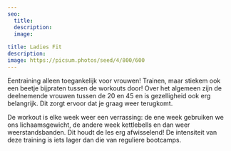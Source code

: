 ```yaml
---
seo:
  title: 
  description: 
  image:
    
title: Ladies Fit 
description: 
image: https://picsum.photos/seed/4/800/600
---
```

Eentraining alleen toegankelijk voor vrouwen! Trainen, maar stiekem ook een beetje bijpraten tussen de workouts door! Over het algemeen zijn de deelnemende vrouwen tussen de 20 en 45 en is gezelligheid ook erg belangrijk. Dit zorgt ervoor dat je graag weer terugkomt.

De workout is elke week weer een verrassing: de ene week gebruiken we ons lichaamsgewicht, de andere week kettlebells en dan weer weerstandsbanden. Dit houdt de les erg afwisselend! De intensiteit van deze training is iets lager dan die van reguliere bootcamps. 
